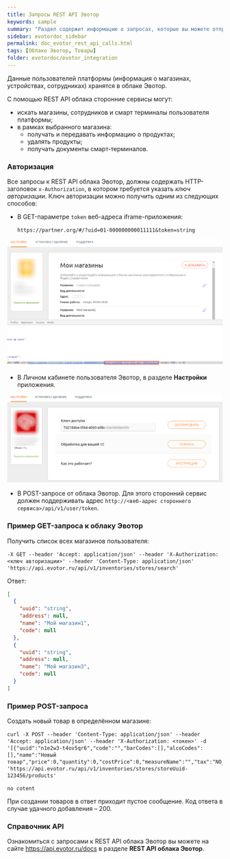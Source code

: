 ```yaml
---
title: Запросы REST API Эвотор
keywords: sample
summary: "Раздел содержит информацию о запросах, которые вы можете отправлять в REST API Эвотор"
sidebar: evotordoc_sidebar
permalink: doc_evotor_rest_api_calls.html
tags: [Облако Эвотор, Товары]
folder: evotordoc/evotor_integration
---
```


Данные пользователей платформы (информация о магазинах, устройствах, сотрудниках) хранятся в облаке Эвотор.

С помощью REST API  облака сторонние сервисы могут:

* искать магазины, сотрудников и смарт терминалы пользователя платформы;
* в рамках выбранного магазина:
    * получать и передавать информацию о продуктах;
    * удалять продукты;
    * получать документы смарт-терминалов.

### Авторизация
Все запросы к REST API облака Эвотор, должны содержать HTTP-заголовок `x-Authorization`, в котором требуется указать *ключ авторизации*. Ключ авторизации можно получить одним из следующих способов:

* В GET-параметре `token` веб-адреса iframe-приложения:

  ```
  https://partner.org/#/?uid=01-000000000011111&token=string
  ```

![Токен для интеграции с 1с](images/iframe_token.png)

* В Личном кабинете пользователя Эвотор, в разделе **Настройки** приложения.

![Токен для интеграции с 1с](images/1c_integration_API_key.png)

* В POST-запросе от облака Эвотор. Для этого сторонний сервис должен поддерживать адрес `http://<веб-адрес стороннего сервиса>/api/v1/user/token`.

### Пример GET-запроса к облаку Эвотор
Получить список всех магазинов пользователя:

```
-X GET --header 'Accept: application/json' --header 'X-Authorization: <ключ авторизации>' --header 'Content-Type: application/json' 'https://api.evotor.ru/api/v1/inventories/stores/search'
```

Ответ:

```JSON
[
  {
    "uuid": "string",
    "address": null,
    "name": "Мой магазин1",
    "code": null
  },
  {
    "uuid": "string",
    "address": null,
    "name": "Мой магазин3",
    "code": null
  }
]
```

### Пример POST-запроса

Создать новый товар в определённом магазине:

```
curl -X POST --header 'Content-Type: application/json' --header 'Accept: application/json' --header 'X-Authorization: <токен>' -d '[{"uuid":"n1e2w3-t4ov5qr6","code":"","barCodes":[],"alcoCodes":[],"name":"Новый товар","price":0,"quantity":0,"costPrice":0,"measureName":"","tax":"NO_VAT","allowToSell":false,"description":"","articleNumber":"","parentUuid":"","group":false,"type":"NORMAL","alcoholByVolume":0,"alcoholProductKindCode":0,"tareVolume":0}]' 'https://api.evotor.ru/api/v1/inventories/stores/storeUuid-123456/products'
```

```
no cotent
```

При создании товаров в ответ приходит пустое сообщение. Код ответа в случае удачного добавления – 200.

### Справочник API
Ознакомиться c запросами к REST API облака Эвотор вы можете на сайте https://api.evotor.ru/docs в разделе **REST API облака Эвотор**.

